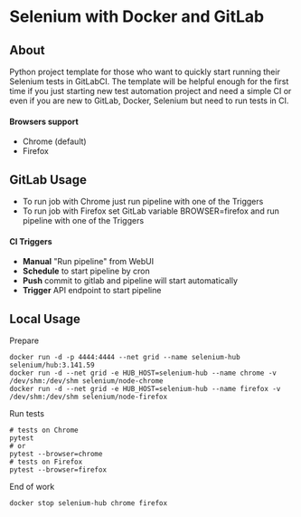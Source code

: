 # Selenium with Docker and GitLab
## About
Python project template for those who want to quickly start running their Selenium tests in GitLabCI. The template will be helpful enough for the first time if you just starting new test automation project and need a simple CI or even if you are new to GitLab, Docker, Selenium but need to run tests in CI.
#### Browsers support
- Chrome (default)
- Firefox
## GitLab Usage
- To run job with Chrome just run pipeline with one of the Triggers
- To run job with Firefox set GitLab variable BROWSER=firefox and run pipeline with one of the Triggers 
#### CI Triggers
- **Manual** "Run pipeline" from WebUI
- **Schedule** to start pipeline by cron
- **Push** commit to gitlab and pipeline will start automatically
- **Trigger** API endpoint to start pipeline
## Local Usage
Prepare
```shell script
docker run -d -p 4444:4444 --net grid --name selenium-hub selenium/hub:3.141.59
docker run -d --net grid -e HUB_HOST=selenium-hub --name chrome -v /dev/shm:/dev/shm selenium/node-chrome
docker run -d --net grid -e HUB_HOST=selenium-hub --name firefox -v /dev/shm:/dev/shm selenium/node-firefox
```
Run tests
```shell script
# tests on Chrome
pytest
# or
pytest --browser=chrome
# tests on Firefox 
pytest --browser=firefox
```
End of work
```shell script
docker stop selenium-hub chrome firefox
```